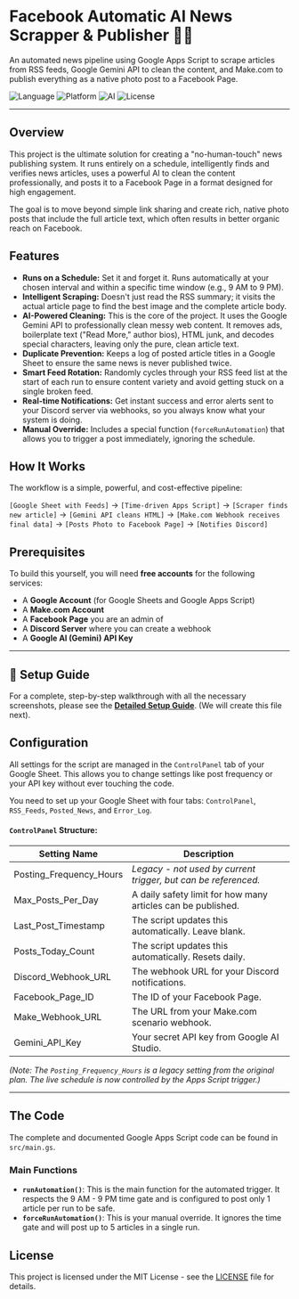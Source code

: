 # Facebook Automatic AI News Scrapper & Publisher 📰🤖

An automated news pipeline using Google Apps Script to scrape articles from RSS feeds, Google Gemini API to clean the content, and Make.com to publish everything as a native photo post to a Facebook Page.

![Language](https://img.shields.io/badge/Language-Google%20Apps%20Script-yellow?style=for-the-badge)
![Platform](https://img.shields.io/badge/Platform-Make.com-blue?style=for-the-badge)
![AI](https://img.shields.io/badge/AI-Google%20Gemini-green?style=for-the-badge)
![License](https://img.shields.io/github/license/Shawon-Miah/Facebook-Automatic-AI-News-Scrapper---Publisher?style=for-the-badge)


---

## Overview

This project is the ultimate solution for creating a "no-human-touch" news publishing system. It runs entirely on a schedule, intelligently finds and verifies news articles, uses a powerful AI to clean the content professionally, and posts it to a Facebook Page in a format designed for high engagement.

The goal is to move beyond simple link sharing and create rich, native photo posts that include the full article text, which often results in better organic reach on Facebook.

## Features

-   **Runs on a Schedule:** Set it and forget it. Runs automatically at your chosen interval and within a specific time window (e.g., 9 AM to 9 PM).
-   **Intelligent Scraping:** Doesn't just read the RSS summary; it visits the actual article page to find the best image and the complete article body.
-   **AI-Powered Cleaning:** This is the core of the project. It uses the Google Gemini API to professionally clean messy web content. It removes ads, boilerplate text ("Read More," author bios), HTML junk, and decodes special characters, leaving only the pure, clean article text.
-   **Duplicate Prevention:** Keeps a log of posted article titles in a Google Sheet to ensure the same news is never published twice.
-   **Smart Feed Rotation:** Randomly cycles through your RSS feed list at the start of each run to ensure content variety and avoid getting stuck on a single broken feed.
-   **Real-time Notifications:** Get instant success and error alerts sent to your Discord server via webhooks, so you always know what your system is doing.
-   **Manual Override:** Includes a special function (`forceRunAutomation`) that allows you to trigger a post immediately, ignoring the schedule.

## How It Works

The workflow is a simple, powerful, and cost-effective pipeline:

`[Google Sheet with Feeds]` → `[Time-driven Apps Script]` → `[Scraper finds new article]` → `[Gemini API cleans HTML]` → `[Make.com Webhook receives final data]` → `[Posts Photo to Facebook Page]` → `[Notifies Discord]`

## Prerequisites

To build this yourself, you will need **free accounts** for the following services:
-   A **Google Account** (for Google Sheets and Google Apps Script)
-   A **Make.com Account**
-   A **Facebook Page** you are an admin of
-   A **Discord Server** where you can create a webhook
-   A **Google AI (Gemini) API Key**

---

## 🚀 Setup Guide

For a complete, step-by-step walkthrough with all the necessary screenshots, please see the **[Detailed Setup Guide](docs/setup_guide.md)**. (We will create this file next).

## Configuration

All settings for the script are managed in the `ControlPanel` tab of your Google Sheet. This allows you to change settings like post frequency or your API key without ever touching the code.

You need to set up your Google Sheet with four tabs: `ControlPanel`, `RSS_Feeds`, `Posted_News`, and `Error_Log`.

#### `ControlPanel` Structure:
| Setting Name              | Description                                                  |
| ------------------------- | ------------------------------------------------------------ |
| Posting_Frequency_Hours   | *Legacy - not used by current trigger, but can be referenced.* |
| Max_Posts_Per_Day         | A daily safety limit for how many articles can be published.   |
| Last_Post_Timestamp       | The script updates this automatically. Leave blank.          |
| Posts_Today_Count         | The script updates this automatically. Resets daily.         |
| Discord_Webhook_URL       | The webhook URL for your Discord notifications.              |
| Facebook_Page_ID          | The ID of your Facebook Page.                                |
| Make_Webhook_URL          | The URL from your Make.com scenario webhook.                 |
| Gemini_API_Key            | Your secret API key from Google AI Studio.                   |

*(Note: The `Posting_Frequency_Hours` is a legacy setting from the original plan. The live schedule is now controlled by the Apps Script trigger.)*

---

## The Code

The complete and documented Google Apps Script code can be found in `src/main.gs`.

### Main Functions
-   **`runAutomation()`**: This is the main function for the automated trigger. It respects the 9 AM - 9 PM time gate and is configured to post only 1 article per run to be safe.
-   **`forceRunAutomation()`**: This is your manual override. It ignores the time gate and will post up to 5 articles in a single run.

## License

This project is licensed under the MIT License - see the [LICENSE](LICENSE) file for details.
